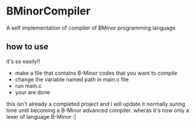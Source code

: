 # BMinorCompiler
A self implementation of compiler of BMinor programming language
## how to use 
it's so easily!!
- make a file that contains B-Minor codes that you want to compile
- change the variable named path in main.c file
- run main.c
- your are done

this isn't already a completed project and i will update it normally suring time until becoming a B-Minor advanced compiler. wheras it's now only a lexer of language B-Minor :|
